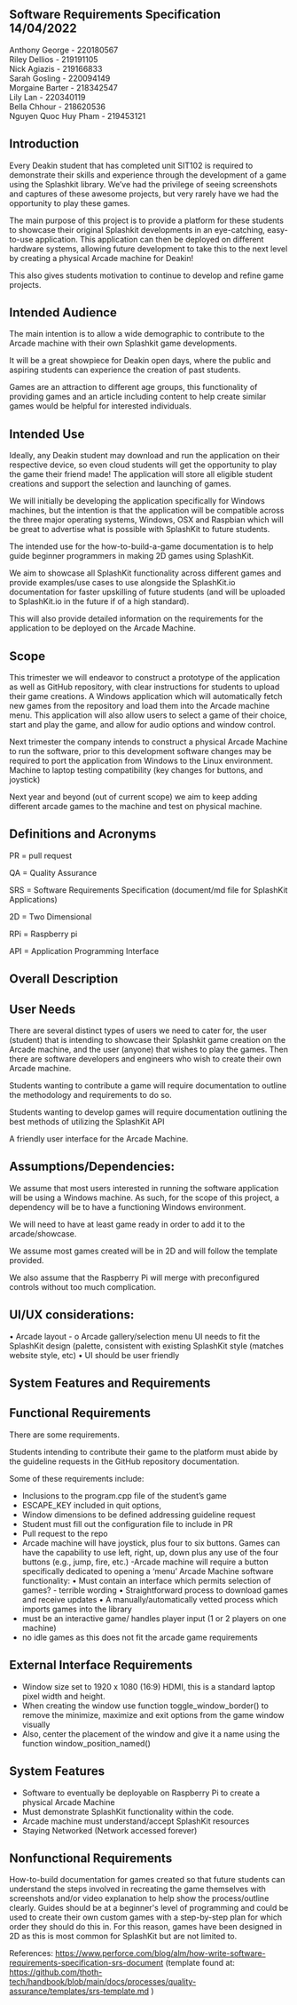 ## Software Requirements Specification 14/04/2022

Anthony George - 220180567  
Riley Dellios - 219191105  
Nick Agiazis - 219166833  
Sarah Gosling - 220094149  
Morgaine Barter - 218342547  
Lily Lan - 220340119  
Bella Chhour - 218620536  
Nguyen Quoc Huy Pham - 219453121

## Introduction

Every Deakin student that has completed unit SIT102 is required to demonstrate their skills and
experience through the development of a game using the Splashkit library. We’ve had the privilege of
seeing screenshots and captures of these awesome projects, but very rarely have we had the
opportunity to play these games.

The main purpose of this project is to provide a platform for these students to showcase their
original Splashkit developments in an eye-catching, easy-to-use application. This application can
then be deployed on different hardware systems, allowing future development to take this to the next
level by creating a physical Arcade machine for Deakin!

This also gives students motivation to continue to develop and refine game projects.

## Intended Audience

The main intention is to allow a wide demographic to contribute to the Arcade machine with their own
Splashkit game developments.

It will be a great showpiece for Deakin open days, where the public and aspiring students can
experience the creation of past students.

Games are an attraction to different age groups, this functionality of providing games and an
article including content to help create similar games would be helpful for interested individuals.

## Intended Use

Ideally, any Deakin student may download and run the application on their respective device, so even
cloud students will get the opportunity to play the game their friend made! The application will
store all eligible student creations and support the selection and launching of games.

We will initially be developing the application specifically for Windows machines, but the intention
is that the application will be compatible across the three major operating systems, Windows, OSX
and Raspbian which will be great to advertise what is possible with SplashKit to future students.

The intended use for the how-to-build-a-game documentation is to help guide beginner programmers in
making 2D games using SplashKit.

We aim to showcase all SplashKit functionality across different games and provide examples/use cases
to use alongside the SplashKit.io documentation for faster upskilling of future students (and will
be uploaded to SplashKit.io in the future if of a high standard).

This will also provide detailed information on the requirements for the application to be deployed
on the Arcade Machine.

## Scope

This trimester we will endeavor to construct a prototype of the application as well as GitHub
repository, with clear instructions for students to upload their game creations. A Windows
application which will automatically fetch new games from the repository and load them into the
Arcade machine menu. This application will also allow users to select a game of their choice, start
and play the game, and allow for audio options and window control.

Next trimester the company intends to construct a physical Arcade Machine to run the software, prior
to this development software changes may be required to port the application from Windows to the
Linux environment. Machine to laptop testing compatibility (key changes for buttons, and joystick)

Next year and beyond (out of current scope) we aim to keep adding different arcade games to the
machine and test on physical machine.

## Definitions and Acronyms

PR = pull request

QA = Quality Assurance

SRS = Software Requirements Specification (document/md file for SplashKit Applications)

2D = Two Dimensional

RPi = Raspberry pi

API = Application Programming Interface

## Overall Description

## User Needs

There are several distinct types of users we need to cater for, the user (student) that is intending
to showcase their Splashkit game creation on the Arcade machine, and the user (anyone) that wishes
to play the games. Then there are software developers and engineers who wish to create their own
Arcade machine.

Students wanting to contribute a game will require documentation to outline the methodology and
requirements to do so.

Students wanting to develop games will require documentation outlining the best methods of utilizing
the SplashKit API

A friendly user interface for the Arcade Machine.

## Assumptions/Dependencies:

We assume that most users interested in running the software application will be using a Windows
machine. As such, for the scope of this project, a dependency will be to have a functioning Windows
environment.

We will need to have at least game ready in order to add it to the arcade/showcase.

We assume most games created will be in 2D and will follow the template provided.

We also assume that the Raspberry Pi will merge with preconfigured controls without too much
complication.

## UI/UX considerations:

• Arcade layout - o Arcade gallery/selection menu UI needs to fit the SplashKit design (palette,
consistent with existing SplashKit style (matches website style, etc) • UI should be user friendly

## System Features and Requirements

## Functional Requirements

There are some requirements.

Students intending to contribute their game to the platform must abide by the guideline requests in
the GitHub repository documentation.

Some of these requirements include:

- Inclusions to the program.cpp file of the student’s game
- ESCAPE_KEY included in quit options,
- Window dimensions to be defined addressing guideline request
- Student must fill out the configuration file to include in PR
- Pull request to the repo
- Arcade machine will have joystick, plus four to six buttons. Games can have the capability to use
  left, right, up, down plus any use of the four buttons (e.g., jump, fire, etc.) -Arcade machine
  will require a button specifically dedicated to opening a ‘menu’ Arcade Machine software
  functionality: • Must contain an interface which permits selection of games? - terrible wording •
  Straightforward process to download games and receive updates • A manually/automatically vetted
  process which imports games into the library
- must be an interactive game/ handles player input (1 or 2 players on one machine)
- no idle games as this does not fit the arcade game requirements

## External Interface Requirements

- Window size set to 1920 x 1080 (16:9) HDMI, this is a standard laptop pixel width and height.
- When creating the window use function toggle_window_border() to remove the minimize, maximize and
  exit options from the game window visually
- Also, center the placement of the window and give it a name using the function
  window_position_named()

## System Features

- Software to eventually be deployable on Raspberry Pi to create a physical Arcade Machine
- Must demonstrate SplashKit functionality within the code.
- Arcade machine must understand/accept SplashKit resources
- Staying Networked (Network accessed forever)

## Nonfunctional Requirements

How-to-build documentation for games created so that future students can understand the steps
involved in recreating the game themselves with screenshots and/or video explanation to help show
the process/outline clearly. Guides should be at a beginner's level of programming and could be used
to create their own custom games with a step-by-step plan for which order they should do this in.
For this reason, games have been designed in 2D as this is most common for SplashKit but are not
limited to.

References:
https://www.perforce.com/blog/alm/how-write-software-requirements-specification-srs-document
(template found at:
https://github.com/thoth-tech/handbook/blob/main/docs/processes/quality-assurance/templates/srs-template.md
)
